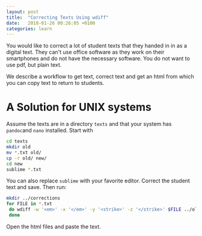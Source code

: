 ```yaml
---
layout: post
title:  "Correcting Texts Using wdiff"
date:   2018-01-26 00:26:05 +0100
categories: learn
---
```

You would like to correct a lot of student texts that they handed in in as a digital text. They can't use office software as they work on their smartphones and do not have the necessary software. You do not want to use pdf, but plain text. 
<!--more-->
We describe a workflow to get text, correct text and get an html from which you can copy text to return to students.
# A Solution for UNIX systems
Assume the texts are in a directory `texts` and that your system has `pandoc`and `nano` installed. Start with
```bash
cd texts
mkdir old
mv *.txt old/
cp -r old/ new/
cd new
sublime *.txt
```
You can also replace `sublime` with your favorite editor. Correct the student text and save. Then run:
```bash
mkdir ../corrections
for FILE in *.txt
 do wdiff -w '<em>' -x '</em>' -y '<strike>' -z '</strike>' $FILE ../old/$FILE | pandoc -o ../corrections/$FILE.html
 done
```
Open the html files and paste the text. 
